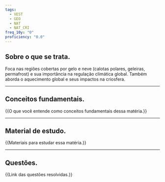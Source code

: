 ```yaml
---
tags:
  - VEST
  - GEO
  - NAT
  - NAT_CRI
freq_10y: "0"
proficiency: "0.0"
---
```

## Sobre o que se trata.

Foca nas regiões cobertas por gelo e neve (calotas polares, geleiras, permafrost) e sua importância na regulação climática global.
Também aborda o aquecimento global e seus impactos na criosfera.

--- 
## Conceitos fundamentais.

{{O que você entende como conceitos fundamentais dessa matéria.}}

---
## Material de estudo.

{{Materiais para estudar essa matéria.}}

--- 
## Questões.

{{Link das questões resolvidas.}}